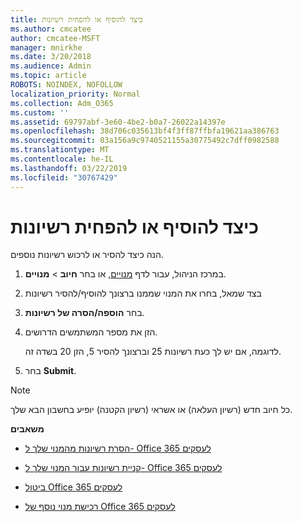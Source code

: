```yaml
---
title: כיצד להוסיף או להפחית רשיונות
ms.author: cmcatee
author: cmcatee-MSFT
manager: mnirkhe
ms.date: 3/20/2018
ms.audience: Admin
ms.topic: article
ROBOTS: NOINDEX, NOFOLLOW
localization_priority: Normal
ms.collection: Adm_O365
ms.custom: ''
ms.assetid: 69797abf-3e60-4be2-b0a7-26022a14397e
ms.openlocfilehash: 38d706c035613bf4f3ff87ffbfa19621aa386763
ms.sourcegitcommit: 03a156a9c9740521155a30775492c7dff0982588
ms.translationtype: MT
ms.contentlocale: he-IL
ms.lasthandoff: 03/22/2019
ms.locfileid: "30767429"
---
```

# <a name="how-to-add-or-reduce-licenses"></a>כיצד להוסיף או להפחית רשיונות

הנה כיצד להסיר או לרכוש רשיונות נוספים.
  
1. במרכז הניהול, עבור לדף [מנויים](https://go.microsoft.com/fwlink/p/?linkid=842054), או בחר **חיוב** \> **מנויים**.
    
2. בצד שמאל, בחרו את המנוי שממנו ברצונך להוסיף/להסיר רשיונות
    
3. בחר **הוספה/הסרה של רשיונות**.
    
4. הזן את מספר המשתמשים הדרושים.
    
    לדוגמה, אם יש לך כעת רשיונות 25 וברצונך להסיר 5, הזן 20 בשדה זה.
    
5. בחר **Submit**.
    
> [!NOTE]
> כל חיוב חדש (רשיון העלאה) או אשראי (רשיון הקטנה) יופיע בחשבון הבא שלך. 
  
 **משאבים**
  
- [הסרת רשיונות מהמנוי שלך ל- Office 365 לעסקים](https://support.office.com/article/9c64d127-e2dd-4ecc-81f5-2f87e5a74803)
    
- [קניית רשיונות עבור המנוי שלך ל- Office 365 לעסקים](https://support.office.com/article/36081d8d-b3fa-4948-8c34-e217bba825e1)
    
- [ביטול Office 365 לעסקים](https://support.office.com/article/b1bc0bef-4608-4601-813a-cdd9f746709a)
    
- [רכישת מנוי נוסף של Office 365 לעסקים](https://support.office.com/article/fab3b86c-3359-4042-8692-5d4dc7550b7c)
    

